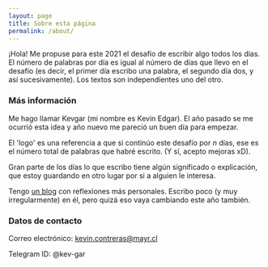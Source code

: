 ```yaml
---
layout: page
title: Sobre esta página
permalink: /about/
---
```


¡Hola! Me propuse para este 2021 el desafío de escribir algo todos los días. El número de palabras por día es igual al número de días que llevo en el desafío (es decir, el primer día escribo una palabra, el segundo día dos, y así sucesivamente). Los textos son independientes uno del otro.

### Más información

Me hago llamar Kevgar (mi nombre es Kevin Edgar). El año pasado se me ocurrió esta idea y año nuevo me pareció un buen día para empezar. 

El 'logo' es una referencia a que si continúo este desafío por _n_ días, ese es el número total de palabras que habré escrito. (Y sí, acepto mejoras xD).

Gran parte de los días lo que escribo tiene algún significado o explicación, que estoy guardando en otro lugar por si a alguien le interesa.

Tengo [un blog](dia8649.blogspot.com) con reflexiones más personales. Escribo poco (y muy irregularmente) en él, pero quizá eso vaya cambiando este año también.

### Datos de contacto

Correo electrónico: kevin.contreras@mayr.cl

Telegram ID: @kev-gar
